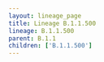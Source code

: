```yaml
---
layout: lineage_page
title: Lineage B.1.1.500
lineage: B.1.1.500
parent: B.1.1
children: ['B.1.1.500']
---
```

